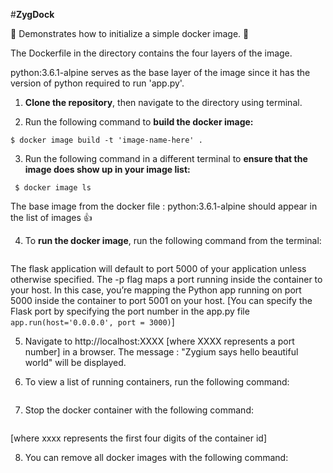 #**ZygDock**

:whale: Demonstrates how to initialize a simple docker image. :whale:

The Dockerfile in the directory contains the four layers of the image.

python:3.6.1-alpine serves as the base layer of the image since it has the version
of python required to run 'app.py'.

1. **Clone the repository**, then navigate to the directory using terminal.

2. Run the following command to **build the docker image:**

```
$ docker image build -t 'image-name-here' .
```

3. Run the following command in a different terminal to **ensure that the image does
show up in your image list:**

```
 $ docker image ls
```
The base image from the docker file : python:3.6.1-alpine should appear in the list of images :+1:

4. To **run the docker image**, run the following command from the terminal:
```$ docker run -p 3000:3000 -d python-hello-world
```
The flask application will default to port 5000 of your application unless otherwise specified. The -p flag maps a port running inside the container to your host. In this case, you’re mapping the Python app running on port 5000 inside the container to port 5001 on your host.
[You can specify the Flask port by specifying the port number in the app.py file ```app.run(host='0.0.0.0', port = 3000)```]

5. Navigate to http://localhost:XXXX [where XXXX represents a port number] in a browser. The message :
  "Zygium says hello beautiful world" will be displayed.

6. To view a list of running containers, run the following command:
  ```docker container ls
  ```

7. Stop the docker container with the following command:
  ```docker stop 'xxxx'
  ```
  [where xxxx represents the first four digits of the container id]

8. You can remove all docker images with the following command:
```docker rmi -f $(docker images -a -q)
```
